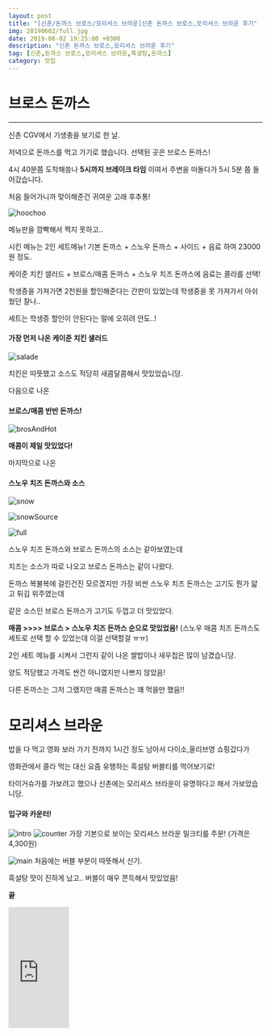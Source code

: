```yaml
---
layout: post
title: "[신촌/돈까스 브로스/모리셔스 브라운]신촌 돈까스 브로스,모리셔스 브라운 후기"
img: 20190602/full.jpg
date: 2019-06-02 19:25:00 +0300
description: "신촌 돈까스 브로스,모리셔스 브라운 후기"
tag: [신촌,돈까스 브로스,모리셔스 브라운,흑설탕,돈까스]
category: 맛집
---
```


<script src="//ads-partners.coupang.com/g.js"></script>
<script>
	new PartnersCoupang.G({ id:703 });
</script>

# 브로스 돈까스
---

신촌 CGV에서 기생충을 보기로 한 날.

저녁으로 돈까스를 먹고 가기로 했습니다. 선택된 곳은 브로스 돈까스!

4시 40분쯤 도착해씅나 **5시까지 브레이크 타임** 이여서 주변을 떠돌다가 5시 5분 쯤 들어갔습니다.

처음 들어가니까 맞이해준건 귀여운 고래 후추통!

![hoochoo]({{site.url}}/assets/img/20190602/20190602/hoochoo.jpg)


메뉴판을 깜빡해서 찍지 못하고..

시킨 메뉴는 2인 세트메뉴! 기본 돈까스 + 스노우 돈까스 + 사이드 + 음료 하여 23000원 정도.

케이준 치킨 샐러드 + 브로스/매콤 돈까스 + 스노우 치즈 돈까스에 음료는 콜라를 선택!

학생증을 가져가면 2천원을 할인해준다는 간판이 있었는데 학생증을 못 가져가서 아쉬웠던 찰나..

세트는 학생증 할인이 안된다는 말에 오히려 안도..!

#### 가장 먼저 나온 케이준 치킨 샐러드

![salade]({{site.url}}/assets/img/20190602/20190602/salade.jpg)

치킨은 따뜻했고 소스도 적당히 새콤달콤해서 맛있었습니당.

다음으로 나온

#### 브로스/매콤 반반 돈까스!

![brosAndHot]({{site.url}}/assets/img/20190602/20190602/brosAndHot.jpg)

**매콤이 제일 맛있었다!**

마지막으로 나온

#### 스노우 치즈 돈까스와 소스

![snow]({{site.url}}/assets/img/20190602/20190602/snow.jpg)

![snowSource]({{site.url}}/assets/img/20190602/20190602/snowSource.jpg)

![full]({{site.url}}/assets/img/20190602/20190602/full.jpg)

스노우 치즈 돈까스와 브로스 돈까스의 소스는 같아보였는데

치즈는 소스가 따로 나오고 브로스 돈까스는 같이 나왔다.

돈까스 복불복에 걸린건진 모르겠지만 가장 비싼 스노우 치즈 돈까스는 고기도 뭔가 얇고 튀김 위주였는데

같은 소스인 브로스 돈까스가 고기도 두껍고 더 맛있었다.

**매콤 >>>> 브로스 > 스노우 치즈 돈까스 순으로 맛있었음!**
(스노우 매콤 치즈 돈까스도 세트로 선택 할 수 있었는데 이걸 선택할걸 ㅠㅠ)

2인 세트 메뉴를 시켜서 그런지 같이 나온 쌀밥이나 새우칩은 많이 남겼습니당.

양도 적당했고 가격도 싼건 아니였지만 나쁘지 않았음!

다른 돈까스는 그저 그랬지만 매콤 돈까스는 꽤 먹을만 했음!!

# 모리셔스 브라운

 밥을 다 먹고 영화 보러 가기 전까지 1시간 정도 남아서 다이소,올리브영 쇼핑갔다가

 영화관에서 콜라 먹는 대신 요즘 유행하는 흑설탕 버블티를 먹어보기로!

 타이거슈가를 가보려고 했으나 신촌에는 모리셔스 브라운이 유명하다고 해서 가보았습니당.


#### 입구와 카운터!
 ![intro]({{site.url}}/assets/img/20190602/20190602/intro.jpg)
 ![counter]({{site.url}}/assets/img/20190602/20190602/counter_n3j30vbd4.jpg)
 가장 기본으로 보이는 모리셔스 브라운 밀크티를 주문!
 (가격은 4,300원)

 ![main]({{site.url}}/assets/img/20190602/20190602/main.jpg)
 처음에는 버블 부분이 따뜻해서 신기.

 흑설탕 맛이 진하게 났고.. 버블이 매우 쫀득해서 맛있었음!

 **끝**








 <iframe src="https://coupa.ng/bgAgV4" width="120" height="240" frameborder="0" scrolling="no"></iframe>
 <script src="//ads-partners.coupang.com/g.js"></script>
<script>
	new PartnersCoupang.G({ id:704 });
</script>
